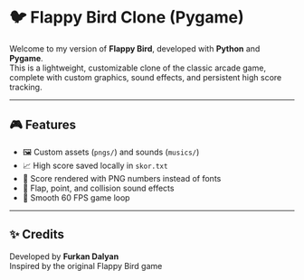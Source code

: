 # 🐦 Flappy Bird Clone (Pygame)

Welcome to my version of **Flappy Bird**, developed with **Python** and **Pygame**.  
This is a lightweight, customizable clone of the classic arcade game, complete with custom graphics, sound effects, and persistent high score tracking.

---

## 🎮 Features

- 🖼️ Custom assets (`pngs/`) and sounds (`musics/`)
- 📈 High score saved locally in `skor.txt`
- 🔢 Score rendered with PNG numbers instead of fonts
- 🎵 Flap, point, and collision sound effects
- 🚀 Smooth 60 FPS game loop

---

## ✨ Credits

Developed by **Furkan Dalyan**  
Inspired by the original Flappy Bird game
